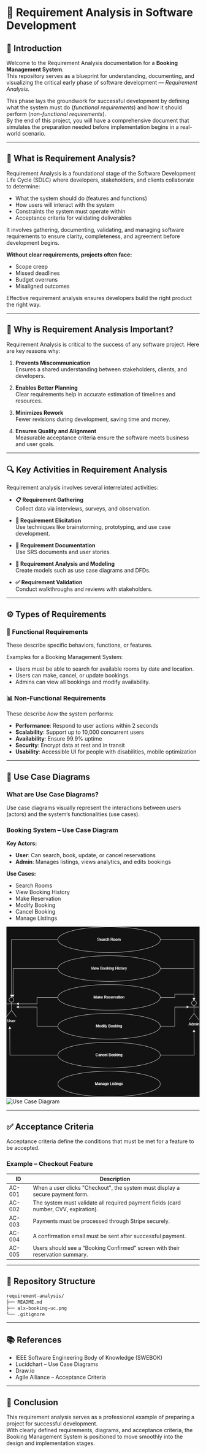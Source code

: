 
# 📘 Requirement Analysis in Software Development

## 🧠 Introduction

Welcome to the Requirement Analysis documentation for a **Booking Management System**.  
This repository serves as a blueprint for understanding, documenting, and visualizing the critical early phase of software development — *Requirement Analysis*.

This phase lays the groundwork for successful development by defining what the system must do (*functional requirements*) and how it should perform (*non-functional requirements*).  
By the end of this project, you will have a comprehensive document that simulates the preparation needed before implementation begins in a real-world scenario.

---

## 📖 What is Requirement Analysis?

Requirement Analysis is a foundational stage of the Software Development Life Cycle (SDLC) where developers, stakeholders, and clients collaborate to determine:

- What the system should do (features and functions)
- How users will interact with the system
- Constraints the system must operate within
- Acceptance criteria for validating deliverables

It involves gathering, documenting, validating, and managing software requirements to ensure clarity, completeness, and agreement before development begins.

**Without clear requirements, projects often face:**

- Scope creep  
- Missed deadlines  
- Budget overruns  
- Misaligned outcomes  

Effective requirement analysis ensures developers build the right product the right way.

---

## 🎯 Why is Requirement Analysis Important?

Requirement Analysis is critical to the success of any software project. Here are key reasons why:

1. **Prevents Miscommunication**  
   Ensures a shared understanding between stakeholders, clients, and developers.

2. **Enables Better Planning**  
   Clear requirements help in accurate estimation of timelines and resources.

3. **Minimizes Rework**  
   Fewer revisions during development, saving time and money.

4. **Ensures Quality and Alignment**  
   Measurable acceptance criteria ensure the software meets business and user goals.

---

## 🔍 Key Activities in Requirement Analysis

Requirement analysis involves several interrelated activities:

- **📋 Requirement Gathering**  
  Collect data via interviews, surveys, and observation.

- **🔎 Requirement Elicitation**  
  Use techniques like brainstorming, prototyping, and use case development.

- **📝 Requirement Documentation**  
  Use SRS documents and user stories.

- **📐 Requirement Analysis and Modeling**  
  Create models such as use case diagrams and DFDs.

- **✅ Requirement Validation**  
  Conduct walkthroughs and reviews with stakeholders.

---

## ⚙️ Types of Requirements

### 🧩 Functional Requirements

These describe specific behaviors, functions, or features.

Examples for a Booking Management System:

- Users must be able to search for available rooms by date and location.
- Users can make, cancel, or update bookings.
- Admins can view all bookings and modify availability.

### 📊 Non-Functional Requirements

These describe *how* the system performs:

- **Performance**: Respond to user actions within 2 seconds  
- **Scalability**: Support up to 10,000 concurrent users  
- **Availability**: Ensure 99.9% uptime  
- **Security**: Encrypt data at rest and in transit  
- **Usability**: Accessible UI for people with disabilities, mobile optimization  

---

## 🧾 Use Case Diagrams

### What are Use Case Diagrams?

Use case diagrams visually represent the interactions between users (actors) and the system’s functionalities (use cases).

### Booking System – Use Case Diagram

**Key Actors:**

- **User**: Can search, book, update, or cancel reservations  
- **Admin**: Manages listings, views analytics, and edits bookings  

**Use Cases:**

- Search Rooms  
- View Booking History  
- Make Reservation  
- Modify Booking  
- Cancel Booking  
- Manage Listings  

![Use Case Diagram](https://github.com/aichalahnite/requirement-analysis/blob/294854502a0f1d20e593b069268f1a4c1e0a1fd3/Booking%20Management%20System%20Use%20Case.drawio.png)
![Use Case Diagram](https://github.com/user-attachments/assets/d062621f-dfd9-45db-976b-3e52acf57743)

---

## ✅ Acceptance Criteria

Acceptance criteria define the conditions that must be met for a feature to be accepted.

### Example – Checkout Feature

| ID     | Description |
|--------|-------------|
| AC-001 | When a user clicks "Checkout", the system must display a secure payment form. |
| AC-002 | The system must validate all required payment fields (card number, CVV, expiration). |
| AC-003 | Payments must be processed through Stripe securely. |
| AC-004 | A confirmation email must be sent after successful payment. |
| AC-005 | Users should see a “Booking Confirmed” screen with their reservation summary. |

---

## 📁 Repository Structure

```
requirement-analysis/
├── README.md
├── alx-booking-uc.png
└── .gitignore
```

---

## 📚 References

- IEEE Software Engineering Body of Knowledge (SWEBOK)  
- Lucidchart – Use Case Diagrams  
- Draw.io  
- Agile Alliance – Acceptance Criteria

---

## 🏁 Conclusion

This requirement analysis serves as a professional example of preparing a project for successful development.  
With clearly defined requirements, diagrams, and acceptance criteria, the Booking Management System is positioned to move smoothly into the design and implementation stages.
